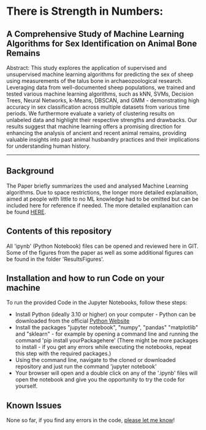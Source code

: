 # There is Strength in Numbers: 
## A Comprehensive Study of Machine Learning Algorithms for Sex Identification on Animal Bone Remains

Abstract: 
This study explores the application of supervised and unsupervised machine learning algorithms for predicting the sex of sheep using measurements of the talus bone in archaeozoological research. Leveraging data from well-documented sheep populations, we trained and tested various machine learning algorithms, such as kNN, SVMs, Decision Trees, Neural Networks, k-Means, DBSCAN, and GMM - demonstrating high accuracy in sex classification across multiple datasets from various time periods. We furthermore evaluate a variety of clustering results on unlabeled data and highlight their respective strengths and drawbacks. Our results suggest that machine learning offers a promising direction for enhancing the analysis of ancient and recent animal remains, providing valuable insights into past animal husbandry practices and their implications for understanding human history.

----

## Background

The Paper briefly summarizes the used and analysed Machine Learning algorithms. Due to space restrictions, the longer more detailed explanaition, aimed at people with little to no ML knowledge had to be omitted but can be included here for reference if needed.
The more detailed explanaition can be found [HERE](AdditionalBackground.md).

## Contents of this repository

All 'ipynb' (Python Notebook) files can be opened and reviewed here in GIT. Some of the figures from the paper as well as some additional figures can be found in the folder 'ResultsFigures'. 

## Installation and how to run Code on your machine

To run the provided Code in the Jupyter Notebooks, follow these steps:
* Install Python (ideally 3.10 or higher) on your computer - Python can be downloaded from the official [Python Website](https://www.python.org/downloads/)
* Install the packages "jupyter notebook", "numpy", "pandas" "matplotlib" and "sklearn" - for example by opening a command line and running the command 'pip install yourPackagehere' (There might be more packages to install - if you get any errors while executing the notebooks, repeat this step with the required packages.)
* Using the command line, navigate to the cloned or downloaded repository and just run the command 'jupyter notebook'
* Your browser will open and a double click on any of the '.ipynb' files will open the notebook and give you the opportunity to try the code for yourself. 

## Known Issues

None so far, if you find any errors in the code, [please let me know](mailto:N.Schueler@lmu.de)!
